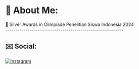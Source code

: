 # 💫 About Me:
🥈 Silver Awards in Olimpiade Penelitian Siswa Indonesia 2024 <br>----------------------------------------------------------<br>

## ✉️ Social:
[![Instagram](https://img.shields.io/badge/Instagram-%23E4405F.svg?logo=Instagram&logoColor=white)](https://instagram.com/andikaaryo._)
<!---
Spartiality/Spartiality is a ✨ special ✨ repository because its `README.md` (this file) appears on your GitHub profile.
You can click the Preview link to take a look at your changes.
--->

